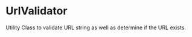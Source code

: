 UrlValidator
============

Utility Class to validate URL string as well as determine if the URL exists.
